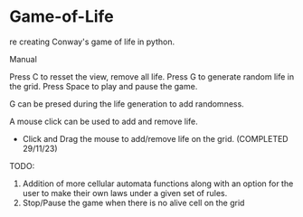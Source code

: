 # Game-of-Life

re creating Conway's game of life in python.

Manual

Press C to resset the view, remove all life.
Press G to generate random life in the grid.
Press Space to play and pause the game.

G can be presed during the life generation to add randomness.

A mouse click can be used to add and remove life.

- Click and Drag the mouse to add/remove life on the grid. (COMPLETED 29/11/23)

TODO:
1. Addition of more cellular automata functions along with an option for the user to make their own laws under a given set of rules.
2. Stop/Pause the game when there is no alive cell on the grid
